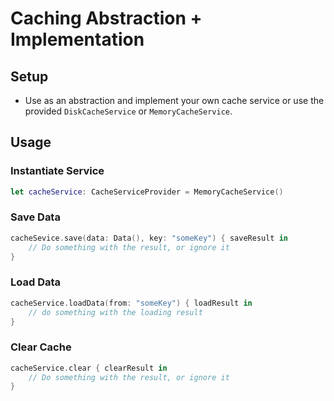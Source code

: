 # Caching Abstraction + Implementation


## Setup

- Use as an abstraction and implement your own cache service or use the provided `DiskCacheService` or `MemoryCacheService`.

## Usage

### Instantiate Service

```swift
let cacheService: CacheServiceProvider = MemoryCacheService()
```

### Save Data

```swift
cacheSevice.save(data: Data(), key: "someKey") { saveResult in
    // Do something with the result, or ignore it
}
```

### Load Data

```swift
cacheService.loadData(from: "someKey") { loadResult in
    // do something with the loading result 
}
```

### Clear Cache

```swift
cacheService.clear { clearResult in
    // Do something with the result, or ignore it
}
```


